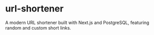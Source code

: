 # url-shortener

A modern URL shortener built with Next.js and PostgreSQL, featuring random and custom short links.
